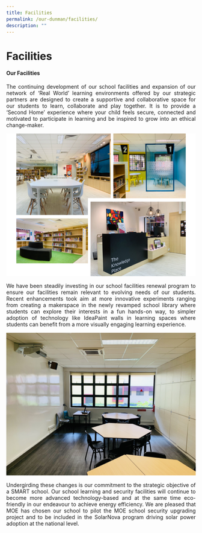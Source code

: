 ```yaml
---
title: Facilities
permalink: /our-dunman/facilities/
description: ""
---
```


# Facilities

#### Our Facilities

<p style="text-align: justify;">The continuing development of our school facilities and expansion of our network of ‘Real World’ learning environments offered by our strategic partners are designed to create a supportive and collaborative space for our students to learn, collaborate and play together. It is to provide a ‘Second Home’ experience where your child feels secure, connected and motivated to participate in learning and be inspired to grow into an ethical change-maker.</p>

![](/images/Our%20School/Library.png)

<p style="text-align: justify;">We have been steadily investing in our school facilities renewal program to ensure our facilities remain relevant to evolving needs of our students. Recent enhancements took aim at more innovative experiments ranging from creating a makerspace in the newly revamped school library where students can explore their interests in a fun hands-on way, to simpler adoption of technology like IdeaPaint walls in learning spaces where students can benefit from a more visually engaging learning experience.</p>

![](/images/Our%20School/Tinker%20Room.jpg)

<p style="text-align: justify;">Undergirding these changes is our commitment to the strategic objective of a SMART school. Our school learning and security facilities will continue to become more advanced technology-based and at the same time eco-friendly in our endeavour to achieve energy efficiency. We are pleased that MOE has chosen our school to pilot the MOE school security upgrading project and to be included in the SolarNova program driving solar power adoption at the national level.</p>